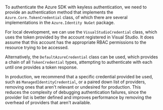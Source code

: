 To authenticate the Azure SDK with keyless authentication, we need to provide an authentication method that implements the ``Azure.Core.TokenCredential`` class, of which there are several implementations in the ``Azure.Identity NuGet`` package.

For local development, we can use the ``VisualStudioCredential`` class, which uses the token provided by the account registered in Visual Studio. It does assume that this account has the appropriate RBAC permissions to the resource trying to be accessed.

Alternatively, the ``DefaultAzureCredential`` class can be used, which provides a chain of all ``TokenCredential`` types, attempting to authenticate with each until one provides a token response.

In production, we recommend that a specific credential provided be used, such as ``ManagedIdentityCredential``, or a paired down list of providers, removing ones that aren't relevant or undesired for production. This reduces the complexity of debugging authentication failures, since the provider list is better defined and improves performance by removing the overhead of providers that aren't available.

